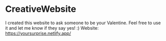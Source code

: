# CreativeWebsite
I created this website to ask someone to be your Valentine. Feel free to use it and let me know if they say yes! :) Website: https://yoursurprise.netlify.app/
